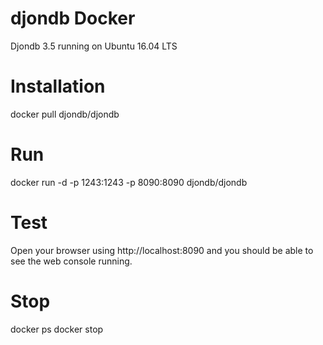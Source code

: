 djondb Docker
=============

Djondb 3.5 running on Ubuntu 16.04 LTS

Installation
============

docker pull djondb/djondb

Run
===

docker run -d -p 1243:1243 -p 8090:8090 djondb/djondb

Test
====

Open your browser using http://localhost:8090 and you should be able to see the web console running.

Stop
====

docker ps
docker stop <container id>


